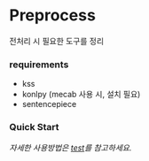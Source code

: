 # Preprocess
전처리 시 필요한 도구를 정리

### requirements
- kss
- konlpy (mecab 사용 시, 설치 필요)
- sentencepiece

### Quick Start
*자세한 사용방법은 [test](https://github.com/HyeyeonKoo/utils/blob/main/preprocess/preprocess_test.py)를 참고하세요.*
